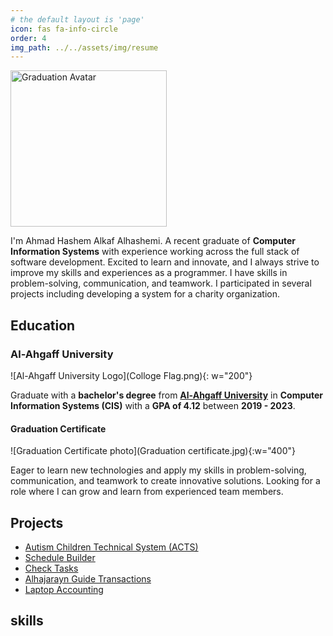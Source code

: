 ```yaml
---
# the default layout is 'page'
icon: fas fa-info-circle
order: 4
img_path: ../../assets/img/resume
---
```


<div class="d-flex justify-content-center">
    <img class="border border-success rounded-3 overflow-hidden" width="250px" src="University personal photo 6x6 (HD).jpg" alt="Graduation Avatar" />
</div>

I'm Ahmad Hashem Alkaf Alhashemi. A recent graduate of **Computer Information Systems** with experience working across the full stack of software development. Excited to learn and innovate, and I always strive to improve my skills and experiences as a programmer. I have skills in problem-solving, communication, and teamwork. I participated in several projects including developing a system for a charity organization.

## Education

### Al-Ahgaff University

![Al-Ahgaff University Logo](Colloge Flag.png){: w="200"}

Graduate with a **bachelor's degree** from [**Al-Ahgaff University**](http://ahgaff.edu) in **Computer Information Systems (CIS)** with a **GPA of 4.12** between **2019 - 2023**.

#### Graduation Certificate
![Graduation Certificate photo](Graduation certificate.jpg){:w="400"}

Eager to learn new technologies and apply my skills in problem-solving,
communication, and teamwork to create innovative solutions. Looking for a role where I can grow and learn from experienced team members.

## Projects

- [Autism Children Technical System (ACTS)](../../../posts/ACTS)
- [Schedule Builder](../../../posts/Schedule-Builder)
- [Check Tasks](../../../posts/Check-Tasks)
- [Alhajarayn Guide Transactions](../../../posts/Alhajarayn-Guide-Transactions)
- [Laptop Accounting](../../../posts/Laptop-Accounting)

## skills
